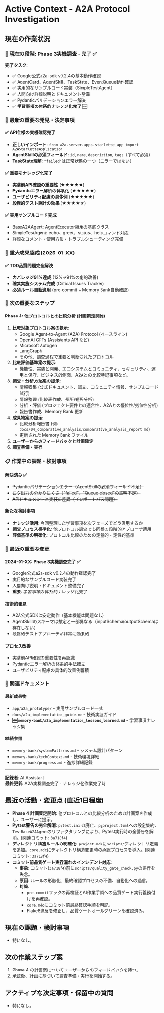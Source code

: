 # Active Context - A2A Protocol Investigation

## 現在の作業状況

### 📍 現在の段階: Phase 3実機調査 - **完了** ✅

**完了タスク**:
- ✅ Google公式a2a-sdk v0.2.4の基本動作確認
- ✅ AgentCard、AgentSkill、TaskState、EventQueue動作確認
- ✅ 実用的なサンプルコード実装（SimpleTestAgent）
- ✅ 人間向け詳細説明とドキュメント整備
- ✅ Pydanticバリデーションエラー解決
- ✅ **学習事項の体系的ナレッジ化完了** 🆕

### 🎯 最新の重要な発見・決定事項

#### ✅ API仕様の実機確認完了
- **正しいインポート**: `from a2a.server.apps.starlette_app import A2AStarletteApplication`
- **AgentSkillの必須フィールド**: `id`, `name`, `description`, `tags`（すべて必須）
- **TaskState理解**: `"failed"`は正常状態の一つ（エラーではない）

#### ✅ 重要なナレッジ化完了
- **実装前API確認の重要性** (★★★★★)
- **Pydanticエラー解析の体系化** (★★★★★)
- **ユーザビリティ配慮の具体例** (★★★★★)
- **段階的テスト設計の効果** (★★★★★)

#### ✅ 実用サンプルコード完成
- BaseA2AAgent: AgentExecutor継承の基底クラス
- SimpleTestAgent: echo、greet、status、helpコマンド対応
- 詳細なコメント・使用方法・トラブルシューティング完備

### 🎯 **重大成果達成** (2025-01-XX)

#### ✅ TDD品質問題完全解決 
- **カバレッジ91%達成** (12%→91%の劇的改善)
- **確実実施システム完成** (Critical Issues Tracker)
- **必須ルール自動適用** (pre-commit + Memory Bank自動確認)

### 🚀 次の重要なステップ

#### Phase 4: 他プロトコルとの比較分析 (計画策定開始)
1.  **比較対象プロトコル案の提示**:
    *   Google Agent-to-Agent (A2A) Protocol (ベースライン)
    *   OpenAI GPTs (Assistants API など)
    *   Microsoft Autogen
    *   LangGraph
    *   その他、調査過程で重要と判断されたプロトコル
2.  **比較評価基準案の提示**:
    *   機能性、実装と開発、エコシステムとコミュニティ、セキュリティ、運用と保守、ビジネス的側面、A2Aとの比較特記事項など。
3.  **調査・分析方法案の提示**:
    *   情報収集 (公式ドキュメント、論文、コミュニティ情報、サンプルコード試行)
    *   情報整理 (比較表作成、長所/短所分析)
    *   分析・評価 (プロジェクト要件との適合性、A2Aとの優位性/劣位性分析)
    *   報告書作成、Memory Bank 更新
4.  **成果物案の提示**:
    *   比較分析報告書 (例: `docs/04_comparative_analysis/comparative_analysis_report.md`)
    *   更新された Memory Bank ファイル
5.  **ユーザーからのフィードバックと計画確定**
6.  **調査準備・実行**

### 📋 作業中の課題・検討事項

#### 解決済み ✅
- ~~Pydanticバリデーションエラー（AgentSkillの必須フィールド不足）~~
- ~~ログ出力の分かりにくさ（"failed"、"Queue closed"の説明不足）~~
- ~~APIドキュメントと実装の差異（インポートパス問題）~~

#### 新たな検討事項
- **ナレッジ活用**: 今回整理した学習事項を次フェーズでどう活用するか
- **調査プロセス標準化**: 他プロトコル調査でも同様の段階的アプローチ適用
- **評価基準の明確化**: プロトコル比較のための定量的・定性的基準

### 🔄 最近の重要な変更

#### 2024-01-XX: Phase 3実機調査完了 ✅
- Google公式a2a-sdk v0.2.4の動作確認完了
- 実用的なサンプルコード実装完了
- 人間向け説明・ドキュメント整備完了
- **重要**: 学習事項の体系的ナレッジ化完了

#### 技術的発見
- A2A公式SDKは安定動作（基本機能は問題なし）
- AgentSkillのスキーマは想定と一部異なる（inputSchema/outputSchemaは存在しない）
- 段階的テストアプローチが非常に効果的

#### プロセス改善
- 実装前API確認の重要性を再認識
- Pydanticエラー解析の体系的手法確立
- ユーザビリティ配慮の具体的改善例蓄積

### 📁 関連ドキュメント

#### 最新成果物
- `app/a2a_prototype/` - 実用サンプルコード一式
- `docs/a2a_implementation_guide.md` - 技術実装ガイド
- **🆕 `memory-bank/a2a_implementation_lessons_learned.md`** - 学習事項ナレッジ集

#### 継続参照
- `memory-bank/systemPatterns.md` - システム設計パターン
- `memory-bank/techContext.md` - 技術環境詳細
- `memory-bank/progress.md` - 進捗詳細記録

---

**記録者**: AI Assistant  
**最終更新**: A2A実機調査完了・ナレッジ化作業完了時

## 最近の活動・変更点 (直近1日程度)

- **Phase 4 計画策定開始**: 他プロトコルとの比較分析のための計画案を作成し、ユーザーに提示。
- **Pytest警告の完全解消**: `pytest.ini` の廃止、`pyproject.toml`への設定集約、`TestBaseA2AAgent`のリファクタリングにより、Pytest実行時の全警告を解消。(関連コミット: `3a718f4`)
- **ディレクトリ構造ルールの明確化**: `project.mdc`に`scripts/`ディレクトリ定義を追加。`core.mdc`にディレクトリ構造変更時の承認プロセスを導入。(関連コミット: `3a718f4`)
- **コミット前品質ゲート実行漏れのインシデント対応**:
    - **事象**: コミット(`3a718f4`)前に`scripts/quality_gate_check.py`の実行を失念。
    - **原因**: ルールの形骸化、最終確認プロセスの不備、自動化への過信。
    - **対策**: 
        - `pre-commit`フックの再検証とAI作業手順への品質ゲート実行義務付けを再確認。
        - `core.mdc`にコミット前最終確認手順を明記。
        - Flake8違反を修正し、品質ゲートオールグリーンを確認済み。

## 現在の課題・検討事項

- 特になし。

## 次の作業ステップ案

1.  Phase 4 の計画案についてユーザーからのフィードバックを待つ。
2.  承認後、計画に基づいて調査準備・実行を開始する。

## アクティブな決定事項・保留中の質問

- 特になし。
